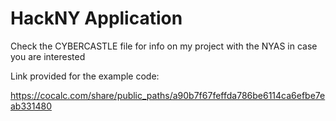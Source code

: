 # HackNY Application

Check the CYBERCASTLE file for info on my project with the NYAS in case you are interested

Link provided for the example code:

https://cocalc.com/share/public_paths/a90b7f67feffda786be6114ca6efbe7eab331480
